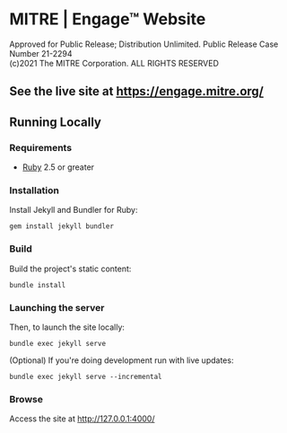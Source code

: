 # MITRE | Engage™ Website

Approved for Public Release; Distribution Unlimited. Public Release Case Number 21-2294
<br>
(c)2021 The MITRE Corporation. ALL RIGHTS RESERVED



## See the live site at https://engage.mitre.org/

## Running Locally

### Requirements

 - [Ruby](https://www.ruby-lang.org/) 2.5 or greater

### Installation

Install Jekyll and Bundler for Ruby:

`gem install jekyll bundler`

### Build

Build the project's static content:

`bundle install`

### Launching the server

Then, to launch the site locally:

`bundle exec jekyll serve`

(Optional) If you're doing development run with live updates:

`bundle exec jekyll serve --incremental`

### Browse
Access the site at http://127.0.0.1:4000/
